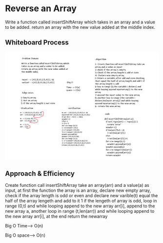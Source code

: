 # Reverse an Array

Write a function called insertShiftArray which takes in an array and a value to be added.  return an array with the new value added at the middle index.


## Whiteboard Process

![0](./array-shift.png)

## Approach & Efficiency

Create function call insertShiftArray take an array(arr) and a value(a) as input, at first the function the array is an array, declare new empty array, check if the array length is odd or even and declare new varible(t) equal the half of the array lengeth and add to it 1 if the lengeth of array is odd, loop in range (0,t) and while looping append to the new array arr[i], append to the new array a, another loop in range (t,len(arr)) and while looping append to the new array arr[i], at the end return the newarray


Big O Time--> O(n)

Big O space--> O(n)


